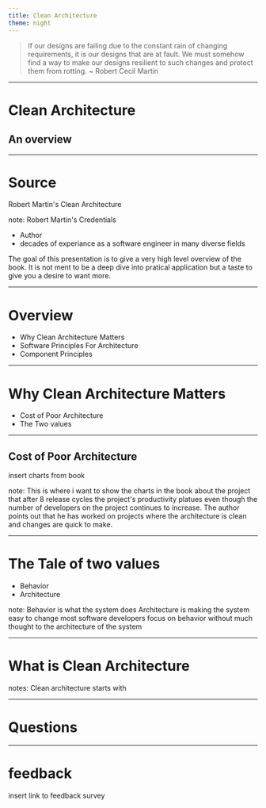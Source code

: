 ```yaml
---
title: Clean Architecture
theme: night
---
```


> If our designs are failing due to the constant rain of changing requirements, it is our designs that are at fault. We must somehow find a way to make our designs resilient to such changes and protect them from rotting.
> ~ Robert Cecil Martin

---

# Clean Architecture
## An overview

---

# Source
Robert Martin's Clean Architecture

note:
Robert Martin's Credentials
* Author
* decades of experiance as a software engineer in many diverse fields

The goal of this presentation is to give a very high level overview of the book. It is not ment to be a deep dive into pratical application but a taste to give you a desire to want more.

---

# Overview
* Why Clean Architecture Matters
* Software Principles For Architecture
* Component Principles

---

# Why Clean Architecture Matters
* Cost of Poor Architecture
* The Two values

----

## Cost of Poor Architecture

insert charts from book

note:
This is where i want to show the charts in the book about the project that after 8 release cycles the project's productivity platues even though the number of developers on the project continues to increase.
The author points out that he has worked on projects where the architecture is clean and changes are quick to make.

----

# The Tale of two values
* Behavior
* Architecture

note:
Behavior is what the system does
Architecture is making the system easy to change
most software developers focus on behavior without much thought to the architecture of the system

---

# What is Clean Architecture
notes:
Clean architecture starts with 

---

# Questions

---

# feedback
insert link to feedback survey